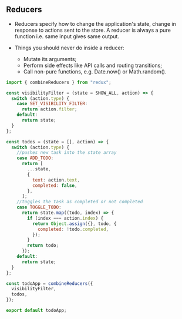 ## Reducers

- Reducers specify how to change the application's state, change in response to actions sent to the store. A reducer is always a pure function i.e. same input gives same output.

- Things you should never do inside a reducer:
  - Mutate its arguments;
  - Perform side effects like API calls and routing transitions;
  - Call non-pure functions, e.g. Date.now() or Math.random().

```js
import { combineReducers } from "redux";

const visibilityFilter = (state = SHOW_ALL, action) => {
  switch (action.type) {
    case SET_VISIBILITY_FILTER:
      return action.filter;
    default:
      return state;
  }
};

const todos = (state = [], action) => {
  switch (action.type) {
    //pushes new task into the state array
    case ADD_TODO:
      return [
        ...state,
        {
          text: action.text,
          completed: false,
        },
      ];
    //toggles the task as completed or not completed
    case TOGGLE_TODO:
      return state.map((todo, index) => {
        if (index === action.index) {
          return Object.assign({}, todo, {
            completed: !todo.completed,
          });
        }
        return todo;
      });
    default:
      return state;
  }
};

const todoApp = combineReducers({
  visibilityFilter,
  todos,
});

export default todoApp;
```
